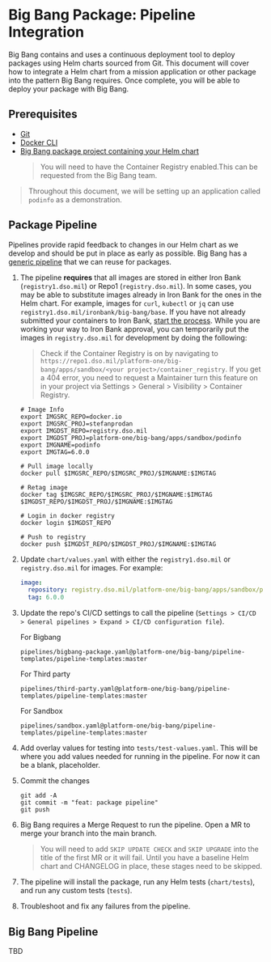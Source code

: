 # Big Bang Package: Pipeline Integration

Big Bang contains and uses a continuous deployment tool to deploy packages using Helm charts sourced from Git.  This document will cover how to integrate a Helm chart from a mission application or other package into the pattern Big Bang requires.  Once complete, you will be able to deploy your package with Big Bang.

## Prerequisites

- [Git](https://git-scm.com/book/en/v2/Getting-Started-Installing-Git)
- [Docker CLI](https://docs.docker.com/get-docker/)
- [Big Bang package project containing your Helm chart](./package-integration-upstream.md)
   > You will need to have the Container Registry enabled.This can be requested from the Big Bang team.

> Throughout this document, we will be setting up an application called `podinfo` as a demonstration.

## Package Pipeline

Pipelines provide rapid feedback to changes in our Helm chart as we develop and should be put in place as early as possible.  Big Bang has a [generic pipeline](https://repo1.dso.mil/platform-one/big-bang/pipeline-templates/pipeline-templates/-/blob/master/templates/package-tests.yml) that we can reuse for packages.

1. The pipeline **requires** that all images are stored in either Iron Bank (`registry1.dso.mil`) or Repo1 (`registry.dso.mil`).  In some cases, you may be able to substitute images already in Iron Bank for the ones in the Helm chart.  For example, images for `curl`, `kubectl` or `jq` can use `registry1.dso.mil/ironbank/big-bang/base`.  If you have not already submitted your containers to Iron Bank, [start the process](https://repo1.dso.mil/dsop/dccscr/-/blob/master/README.md).  While you are working your way to Iron Bank approval, you can temporarily put the images in `registry.dso.mil` for development by doing the following:

   > Check if the Container Registry is on by navigating to `https://repo1.dso.mil/platform-one/big-bang/apps/sandbox/<your project>/container_registry`.  If you get a 404 error, you need to request a Maintainer turn this feature on in your project via Settings > General > Visibility > Container Registry.

   ```shell
   # Image Info
   export IMGSRC_REPO=docker.io
   export IMGSRC_PROJ=stefanprodan
   export IMGDST_REPO=registry.dso.mil
   export IMGDST_PROJ=platform-one/big-bang/apps/sandbox/podinfo
   export IMGNAME=podinfo
   export IMGTAG=6.0.0

   # Pull image locally
   docker pull $IMGSRC_REPO/$IMGSRC_PROJ/$IMGNAME:$IMGTAG

   # Retag image
   docker tag $IMGSRC_REPO/$IMGSRC_PROJ/$IMGNAME:$IMGTAG $IMGDST_REPO/$IMGDST_PROJ/$IMGNAME:$IMGTAG

   # Login in docker registry
   docker login $IMGDST_REPO

   # Push to registry
   docker push $IMGDST_REPO/$IMGDST_PROJ/$IMGNAME:$IMGTAG
   ```

1. Update `chart/values.yaml` with either the `registry1.dso.mil` or `registry.dso.mil` for images.  For example:

   ```yaml
   image:
     repository: registry.dso.mil/platform-one/big-bang/apps/sandbox/podinfo/podinfo
     tag: 6.0.0
   ```

1. Update the repo's CI/CD settings to call the pipeline (`Settings > CI/CD > General pipelines > Expand > CI/CD configuration file`).

    For Bigbang

   ```text
   pipelines/bigbang-package.yaml@platform-one/big-bang/pipeline-templates/pipeline-templates:master
   ```

    For Third party

   ```text
   pipelines/third-party.yaml@platform-one/big-bang/pipeline-templates/pipeline-templates:master
   ```

    For Sandbox

   ```text
   pipelines/sandbox.yaml@platform-one/big-bang/pipeline-templates/pipeline-templates:master
   ```

1. Add overlay values for testing into `tests/test-values.yaml`.  This will be where you add values needed for running in the pipeline.  For now it can be a blank, placeholder.

1. Commit the changes

   ```shell
   git add -A
   git commit -m "feat: package pipeline"
   git push
   ```

1. Big Bang requires a Merge Request to run the pipeline.  Open a MR to merge your branch into the main branch.

   > You will need to add `SKIP UPDATE CHECK` and `SKIP UPGRADE` into the title of the first MR or it will fail.  Until you have a baseline Helm chart and CHANGELOG in place, these stages need to be skipped.

1. The pipeline will install the package, run any Helm tests (`chart/tests`), and run any custom tests (`tests`).

1. Troubleshoot and fix any failures from the pipeline.

## Big Bang Pipeline

TBD
